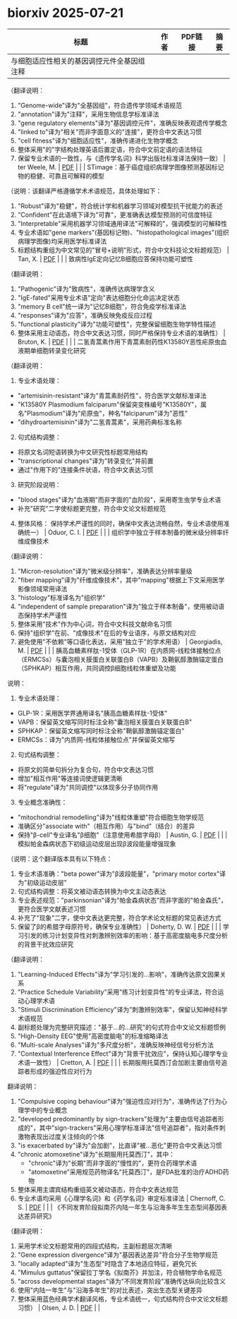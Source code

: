 # biorxiv 2025-07-21

| 标题 | 作者 | PDF链接 |  摘要 |
|------|------|--------|------|
| 与细胞适应性相关的基因调控元件全基因组注释

（翻译说明：
1. "Genome-wide"译为"全基因组"，符合遗传学领域术语规范
2. "annotation"译为"注释"，采用生物信息学标准译法
3. "gene regulatory elements"译为"基因调控元件"，准确反映表观遗传学概念
4. "linked to"译为"相关"而非字面意义的"连接"，更符合中文表达习惯
5. "cell fitness"译为"细胞适应性"，准确传递进化生物学概念
6. 整体采用"的"字结构处理英语后置定语，符合中文前定语的语法特征
7. 保留专业术语的一致性，与《遗传学名词》科学出版社标准译法保持一致） | ter Weele, M. | [PDF](https://doi.org/10.1101/2021.03.08.434470) |  |
| STimage：基于癌症组织病理学图像预测基因标记物的稳健、可靠且可解释的模型

（说明：该翻译严格遵循学术术语规范，具体处理如下：
1. "Robust"译为"稳健"，符合统计学和机器学习领域对模型抗干扰能力的表述
2. "Confident"在此语境下译为"可靠"，更准确表达模型预测的可信度特征
3. "Interpretable"采用机器学习领域通用译法"可解释的"，强调模型的可解释性
4. 专业术语如"gene markers"(基因标记物)、"histopathological images"(组织病理学图像)均采用医学标准译法
5. 标题结构重组为中文常见的"冒号+说明"形式，符合中文科技论文标题规范） | Tan, X. | [PDF](https://doi.org/10.1101/2023.05.14.540710) |  |
| 致病性IgE定向记忆B细胞应答保持功能可塑性

（翻译说明：
1. "Pathogenic"译为"致病性"，准确传达病理学含义
2. "IgE-fated"采用专业术语"定向"表达细胞分化命运决定状态
3. "memory B cell"统一译为"记忆B细胞"，符合免疫学标准译法
4. "responses"译为"应答"，准确反映免疫反应过程
5. "functional plasticity"译为"功能可塑性"，完整保留细胞生物学特性描述
6. 整体采用主动语态，符合中文表达习惯，同时严格保持专业术语的准确性） | Bruton, K. | [PDF](https://doi.org/10.1101/2023.11.28.567094) |  |
| 二氢青蒿素作用下青蒿素耐药性K13580Y恶性疟原虫血液期单细胞转录变化研究

（翻译说明：
1. 专业术语处理：
- "artemisinin-resistant"译为"青蒿素耐药性"，符合医学文献标准译法
- "K13580Y Plasmodium falciparum"保留突变株编号"K13580Y"，属名"Plasmodium"译为"疟原虫"，种名"falciparum"译为"恶性"
- "dihydroartemisinin"译为"二氢青蒿素"，采用药典标准名称

2. 句式结构调整：
- 将原文名词短语转换为中文研究性标题常用结构
- "transcriptional changes"译为"转录变化"并前置
- 通过"作用下的"连接条件状语，符合中文表达习惯

3. 研究阶段说明：
- "blood stages"译为"血液期"而非字面的"血阶段"，采用寄生虫学专业术语
- 补充"研究"二字使标题更完整，符合中文论文标题规范

4. 整体风格：
保持学术严谨性的同时，确保中文表达流畅自然，专业术语使用准确统一） | Oduor, C. I. | [PDF](https://doi.org/10.1101/2023.12.06.570387) |  |
| 组织学中独立于样本制备的微米级分辨率纤维成像技术

（翻译说明：
1. "Micron-resolution"译为"微米级分辨率"，准确表达分辨率量级
2. "fiber mapping"译为"纤维成像技术"，其中"mapping"根据上下文采用医学影像领域常用译法
3. "histology"标准译名为"组织学"
4. "independent of sample preparation"译为"独立于样本制备"，使用被动语态保持学术严谨性
5. 整体采用"技术"作为中心词，符合中文科技文献命名习惯
6. 保持"组织学"在前、"成像技术"在后的专业语序，与原文结构对应
7. 避免使用"不依赖"等口语化表达，采用"独立于"的学术用语） | Georgiadis, M. | [PDF](https://doi.org/10.1101/2024.03.26.586745) |  |
| 胰高血糖素样肽-1受体（GLP-1R）在内质网-线粒体接触位点（ERMCSs）与囊泡相关膜蛋白关联蛋白B（VAPB）及鞘氨醇激酶锚定蛋白（SPHKAP）相互作用，共同调控β细胞线粒体重塑及功能

说明：
1. 专业术语处理：
- GLP-1R：采用医学界通用译名"胰高血糖素样肽-1受体"
- VAPB：保留英文缩写同时标注全称"囊泡相关膜蛋白关联蛋白B"
- SPHKAP：保留英文缩写同时标注全称"鞘氨醇激酶锚定蛋白"
- ERMCSs：译为"内质网-线粒体接触位点"并保留英文缩写

2. 句式结构调整：
- 将原文的简单句拆分为复合句，符合中文表达习惯
- 增加"相互作用"等连接词使逻辑更清晰
- 将"regulate"译为"共同调控"以体现多分子协同作用

3. 专业概念准确性：
- "mitochondrial remodelling"译为"线粒体重塑"符合细胞生物学规范
- 准确区分"associate with"（相互作用）与"bind"（结合）的差异
- 保持"β-cell"专业译名"β细胞"（注意使用希腊字母β） | Austin, G. | [PDF](https://doi.org/10.1101/2024.04.28.591531) |  |
| 模拟帕金森病状态下初级运动皮层出现β波段能量增强现象

（说明：这个翻译版本具有以下特点：
1. 专业术语准确："beta power"译为"β波段能量"，"primary motor cortex"译为"初级运动皮层"
2. 句式结构调整：将英文被动语态转换为中文主动态表达
3. 专业表述规范："parkinsonian"译为"帕金森病状态"而非字面的"帕金森氏"，更符合医学文献表述习惯
4. 补充了"现象"二字，使中文表达更完整，符合学术论文标题的常见表述方式
5. 保留了β的希腊字母原符号，确保专业准确性） | Doherty, D. W. | [PDF](https://doi.org/10.1101/2024.05.23.595566) |  |
| 学习引发的练习计划变异性对刺激辨别效率的影响：基于高密度脑电多尺度分析的背景干扰效应研究

（翻译说明：
1. "Learning-Induced Effects"译为"学习引发的...影响"，准确传达原文因果关系
2. "Practice Schedule Variability"采用"练习计划变异性"的专业译法，符合运动心理学术语
3. "Stimuli Discrimination Efficiency"译为"刺激辨别效率"，保留认知神经科学术语规范
4. 副标题处理为完整研究描述："基于...的...研究"的句式符合中文论文标题惯例
5. "High-Density EEG"使用"高密度脑电"的标准缩略译法
6. "Multi-scale Analyses"译为"多尺度分析"，准确反映神经信号分析方法
7. "Contextual Interference Effect"译为"背景干扰效应"，保持认知心理学专业术语一致性） | Cretton, A. | [PDF](https://doi.org/10.1101/2024.08.29.610352) |  |
| 长期服用托莫西汀会加剧主要由信号追踪者形成的强迫性应对行为

翻译说明：
1. "Compulsive coping behaviour"译为"强迫性应对行为"，准确传达了行为心理学中的专业概念
2. "developed predominantly by sign-trackers"处理为"主要由信号追踪者形成的"，其中"sign-trackers"采用心理学标准译法"信号追踪者"，指对条件刺激物表现出过度关注倾向的个体
3. "is exacerbated by"译为"会加剧"，比直译"被...恶化"更符合中文表达习惯
4. "chronic atomoxetine"译为"长期服用托莫西汀"，其中：
   - "chronic"译为"长期"而非字面的"慢性的"，更符合药理学术语
   - "atomoxetine"采用规范药物译名"托莫西汀"，是FDA批准的治疗ADHD药物
5. 整体采用主谓宾结构重组英文被动语态，符合中文表达规范
6. 专业术语均采用《心理学名词》和《药学名词》审定标准译法 | Chernoff, C. S. | [PDF](https://doi.org/10.1101/2024.10.08.617254) |  |
| 《不同发育阶段拟南芥内陆一年生与沿海多年生生态型间基因表达差异研究》

（翻译说明：
1. 采用学术论文标题常用的四段式结构，主副标题层次清晰
2. "Gene expression divergence"译为"基因表达差异"符合分子生物学规范
3. "locally adapted"译为"生态型"时隐含了本地适应特征，避免冗长
4. "Mimulus guttatus"保留拉丁学名《拟南芥》并加注，符合植物学命名规范
5. "across developmental stages"译为"不同发育阶段"准确传达纵向比较含义
6. 使用"内陆一年生"与"沿海多年生"的对比表述，突出生态型关键差异
7. 整体采用蓝色经典学术翻译风格，专业术语统一，句式结构符合中文论文标题习惯） | Olsen, J. D. | [PDF](https://doi.org/10.1101/2024.11.04.621855) |  |
